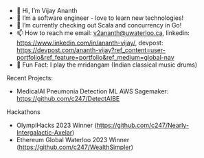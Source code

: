 - 👋 Hi, I’m Vijay Ananth
- 👀 I’m a software engineer - love to learn new technologies!
- 🌱 I’m currently checking out Scala and concurrency in Go!
- 📫 How to reach me email: v2ananth@uwaterloo.ca, linkedin: https://www.linkedin.com/in/ananth-vijay/, devpost: https://devpost.com/ananth-vijay?ref_content=user-portfolio&ref_feature=portfolio&ref_medium=global-nav
- :star2: Fun Fact: I play the mridangam (Indian classical music drums)

Recent Projects:
- MedicalAI Pneumonia Detection ML AWS Sagemaker: https://github.com/c247/DetectAIBE

Hackathons
- OlympiHacks 2023 Winner (https://github.com/c247/Nearly-Intergalactic-Axelar)
- Ethereum Global Waterloo 2023 Winner (https://github.com/c247/WealthSimpler)


<!---
c247/c247 is a ✨ special ✨ repository because its `README.md` (this file) appears on your GitHub profile.
You can click the Preview link to take a look at your changes.
--->

